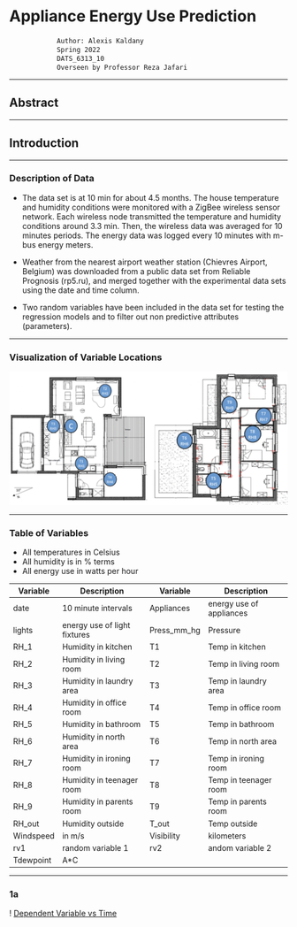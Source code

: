 # Appliance Energy Use Prediction

                Author: Alexis Kaldany
                Spring 2022
                DATS_6313_10
                Overseen by Professor Reza Jafari

-----------------------

## Abstract

-----------------------

## Introduction

-----------------------

### Description of Data

- The data set is at 10 min for about 4.5 months. The house temperature and humidity conditions were monitored with a ZigBee wireless sensor network. Each wireless node transmitted the temperature and humidity conditions around 3.3 min. Then, the wireless data was averaged for 10 minutes periods. The energy data was logged every 10 minutes with m-bus energy meters.

- Weather from the nearest airport weather station (Chievres Airport, Belgium) was downloaded from a public data set from Reliable Prognosis (rp5.ru), and merged together with the experimental data sets using the date and time column.

- Two random variables have been included in the data set for testing the regression models and to filter out non predictive attributes (parameters).

-----------------------

### Visualization of Variable Locations

![House Variable Visualization](https://raw.githubusercontent.com/alexiskaldany/TS_final/main/final-images/variable_location_within_house.png)

-----------------------

### Table of Variables

- All temperatures in Celsius
- All humidity is in % terms
- All energy use in watts per hour

| Variable  | Description  | Variable  | Description  |
|--- |--- |--- |--- |
| date | 10 minute intervals  |  Appliances | energy use of appliances  |
| lights  | energy use of light fixtures  |  Press_mm_hg | Pressure  |
| RH_1  | Humidity in kitchen  |   T1| Temp in kitchen |
|RH_2   | Humidity in living room  | T2  | Temp in living room |
| RH_3  | Humidity in laundry area |T3   | Temp in laundry area |
|RH_4   | Humidity in office room | T4  | Temp in office room |
|RH_5   | Humidity in bathroom | T5  | Temp in bathroom|
| RH_6  | Humidity in north area | T6  | Temp in north area |
| RH_7  | Humidity in ironing room | T7  | Temp in ironing room |
| RH_8  | Humidity in teenager room |  T8 | Temp in teenager room |
| RH_9  | Humidity in parents room |  T9 | Temp in parents room |
|  RH_out | Humidity outside  |  T_out | Temp outside  |
|  Windspeed | in m/s  |Visibility   |  kilometers |
| rv1  | random variable 1  | rv2  | andom variable 2  |
| Tdewpoint  |  A*C |   |   |
-----------------------

### 1a

! [Dependent Variable vs Time]("")
